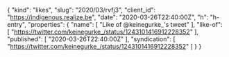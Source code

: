 {
  "kind": "likes",
  "slug": "2020/03/rvfj3",
  "client_id": "https://indigenous.realize.be",
  "date": "2020-03-26T22:40:00Z",
  "h": "h-entry",
  "properties": {
    "name": [
      "Like of @keinegurke_'s tweet"
    ],
    "like-of": [
      "https://twitter.com/keinegurke_/status/1243101416912228352"
    ],
    "published": [
      "2020-03-26T22:40:00Z"
    ],
    "syndication": [
      "https://twitter.com/keinegurke_/status/1243101416912228352"
    ]
  }
}
